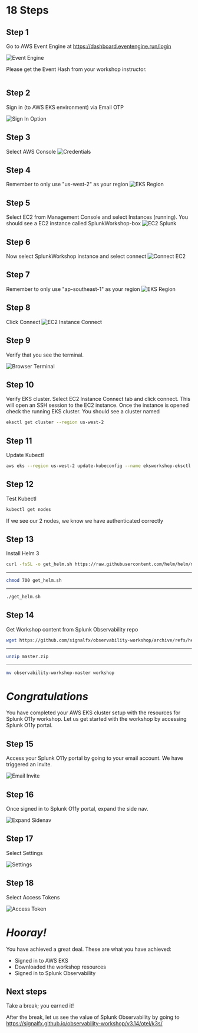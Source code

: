 # 18 Steps

##  Step 1
Go to AWS Event Engine at https://dashboard.eventengine.run/login 

![Event Engine](eventengine.png "Event Engine")

Please get the Event Hash from your workshop instructor.

```bash

```

## Step 2

Sign in (to AWS EKS environment) via Email OTP

![Sign In Option](sign-in-option.png "Sign In Option")

## Step 3

Select AWS Console
![Credentials](credentials.png "Credentials")

## Step 4

Remember to only use "us-west-2" as your region
![EKS Region](eks-region.png "EKS Region")

## Step 5

Select EC2 from Management Console and select Instances (running). You should see a EC2 instance called SplunkWorkshop-box
![EC2 Splunk](ec2-splunk.png "EC2 Splunk")

## Step 6

Now select SplunkWorkshop instance and select connect
![Connect EC2](connect-ec2.png "Connect EC2")

## Step 7

Remember to only use "ap-southeast-1" as your region
![EKS Region](eks-region.png "EKS Region")

## Step 8

Click Connect
![EC2 Instance Connect](ec2-instance-connect.png "EC2 Instance Connect")

## Step 9

Verify that you see the terminal.

![Browser Terminal](browser-terminal.png "Browser Terminal")

## Step 10

Verify EKS cluster. Select EC2 Instance Connect tab and click connect. This will open an SSH session to the EC2 instance. Once the instance is opened check the running EKS cluster. You should see a cluster named
```bash
eksctl get cluster --region us-west-2
```

## Step 11

Update Kubectl
```bash
aws eks --region us-west-2 update-kubeconfig --name eksworkshop-eksctl
```

## Step 12

Test Kubectl
```bash
kubectl get nodes
```
If we see our 2 nodes, we know we have authenticated correctly

## Step 13

Install Helm 3
```bash
curl -fsSL -o get_helm.sh https://raw.githubusercontent.com/helm/helm/master/scripts/get-helm-3
```

---

```bash
chmod 700 get_helm.sh
```

---

```bash
./get_helm.sh
```

## Step 14

Get Workshop content from Splunk Observability repo

```bash
wget https://github.com/signalfx/observability-workshop/archive/refs/heads/master.zip
```

---

```bash
unzip master.zip
```

---

```bash
mv observability-workshop-master workshop
```

# ***Congratulations***
You have completed your AWS EKS cluster setup with the resources for Splunk O11y workshop. Let us get started with the workshop by accessing Splunk O11y portal. 

## Step 15

Access your Splunk O11y portal by going to your email account. We have triggered an invite. 

![Email Invite](email-invite.png "email invite")

## Step 16

Once signed in to Splunk O11y portal, expand the side nav. 

![Expand Sidenav](expand-side-nav.png "expand side nav")

## Step 17

Select Settings

![Settings](settings.png "settings")

## Step 18

Select Access Tokens

![Access Token](access-token.png "access token")


# ***Hooray!***
You have achieved a great deal. These are what you have achieved:
- Signed in to AWS EKS
- Downloaded the workshop resources
- Signed in to Splunk Observability 

## Next steps
Take a break; you earned it! 

After the break, let us see the value of Splunk Observability by going to 
https://signalfx.github.io/observability-workshop/v3.14/otel/k3s/

